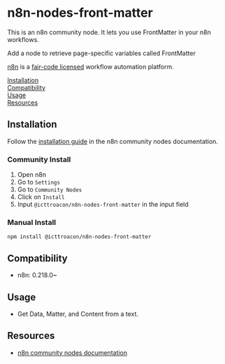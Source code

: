 # n8n-nodes-front-matter

This is an n8n community node. It lets you use FrontMatter in your n8n workflows.

Add a node to retrieve page-specific variables called FrontMatter

[n8n](https://n8n.io/) is a [fair-code licensed](https://docs.n8n.io/reference/license/) workflow automation platform.

[Installation](#installation)  
[Compatibility](#compatibility)  
[Usage](#usage)  <!-- delete if not using this section -->  
[Resources](#resources)

## Installation

Follow the [installation guide](https://docs.n8n.io/integrations/community-nodes/installation/) in the n8n community
nodes documentation.

### Community Install

1. Open n8n
2. Go to `Settings`
3. Go to `Community Nodes`
4. Click on `Install`
5. Input `@icttroacon/n8n-nodes-front-matter` in the input field

### Manual Install

```
npm install @icttroacon/n8n-nodes-front-matter
```

## Compatibility

* n8n: 0.218.0~

## Usage

- Get Data, Matter, and Content from a text.

## Resources

* [n8n community nodes documentation](https://docs.n8n.io/integrations/community-nodes/)

